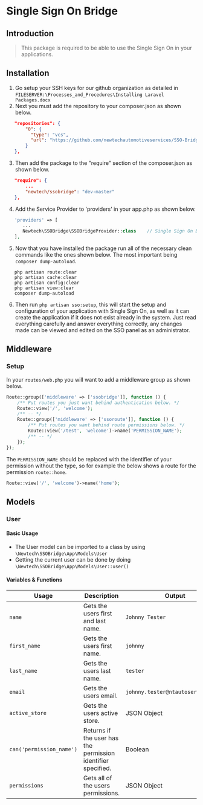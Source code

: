 
# Single Sign On Bridge  
  
## Introduction  
> This package is required to be able to use the Single Sign On in your applications.  
  
## Installation  
1) Go setup your SSH keys for our github organization as detailed in `FILESERVER:\Processes_and_Procedures\Installing Laravel Packages.docx`  
2) Next you must add the repository to your composer.json as shown below.  
```json  
   "repositories": {  
       "0": {  
         "type": "vcs",  
         "url": "https://github.com/newtechautomotiveservices/SSO-Bridge-Package.git"  
       }  
   },  
```  
3) Then add the package to the "require" section of the composer.json as shown below.  
```json  
   "require": {  
       ...  
       "newtech/ssobridge": "dev-master"  
   },  
```  
4) Add the Service Provider to 'providers' in your app.php as shown below.  
```php  
   'providers' => [  
      ...  
      Newtech\SSOBridge\SSOBridgeProvider::class    // Single Sign On Bridge  
   ],  
```  
5) Now that you have installed the package run all of the necessary clean commands like the ones shown below. The most important being `composer dump-autoload`.  
```shell  
   php artisan route:clear  
   php artisan cache:clear  
   php artisan config:clear  
   php artisan view:clear  
   composer dump-autoload  
```  
6) Then run `php artisan sso:setup`, this will start the setup and configuration of your application with Single Sign On, as well as it can create the application if it does not exist already in the system. Just read everything carefully and answer everything correctly, any changes made can be viewed and edited on the SSO panel as an administrator.
## Middleware
### Setup
In your `routes/web.php` you will want to add a middleware group as shown below.
```php
Route::group(['middleware' => ['ssobridge']], function () {  
	/** Put routes you just want behind authentication below. */
	Route::view('/', 'welcome');
	/** -- */
	Route::group(['middleware' => ['ssoroute']], function () {  
		/** Put routes you want behind route permissions below. */
		Route::view('/test', 'welcome')->name('PERMISSION_NAME');
		/** -- */
	});  
});
```
The `PERMISSION_NAME` should be replaced with the identifier of your permission without the type, so for example the below shows a route for the permission `route::home`.
```php
Route::view('/', 'welcome')->name('home');
```
## Models
### User
#### Basic Usage
- The User model can be imported to a class by using `\Newtech\SSOBridge\App\Models\User`
- Getting the current user can be done by doing `\Newtech\SSOBridge\App\Models\User::user()`
#### Variables & Functions

| Usage  | Description | Output |
| ------------- | ------------- | ------------- |
| `name`  | Gets the users first and last name.  | `Johnny Tester`  |
| `first_name`  | Gets the users first name.  | `johnny`  |
| `last_name`  | Gets the users last name.  | `tester`  |
| `email`  | Gets the users email.  | `johnny.tester@ntautoservices.com`  |
| `active_store`  | Gets the users active store.  | JSON Object  |
| `can('permission_name')`  | Returns if the user has the permission identifier specified.  | Boolean  |
| `permissions`  | Gets all of the users permissions.  | JSON Object  |

